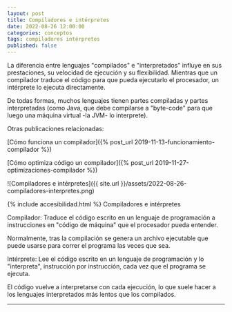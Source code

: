 ```yaml
---
layout: post
title: Compiladores e intérpretes
date: 2022-08-26 12:00:00
categories: conceptos
tags: compiladores intérpretes
published: false
---
```


La diferencia entre lenguajes "compilados" e "interpretados" influye en sus prestaciones, su velocidad de ejecución y su flexibilidad. Mientras que un compilador traduce el código para que pueda ejecutarlo el procesador, un intérprete lo ejecuta directamente.

De todas formas, muchos lenguajes tienen partes compiladas y partes interpretadas (como Java, que debe compilarse a "byte-code" para que luego una máquina virtual -la JVM- lo interprete).

Otras publicaciones relacionadas:

[Cómo funciona un compilador]({% post_url 2019-11-13-funcionamiento-compilador %})

[Cómo optimiza código un compilador]({% post_url 2019-11-27-optimizaciones-compilador %})


![Compiladores e intérpretes]({{ site.url }}/assets/2022-08-26-compiladores-interpretes.png)


{% include accesibilidad.html %}
Compiladores  e  intérpretes

Compilador: Traduce el código escrito en un lenguaje de programación a instrucciones en "código de máquina" que el procesador pueda entender.

Normalmente, tras la compilación se genera un archivo ejecutable que puede usarse para correr el programa las veces que sea.

Intérprete: Lee el código escrito en un lenguaje de programación y lo "interpreta", instrucción por instrucción, cada vez que el programa se ejecuta.

El código vuelve a interpretarse con cada ejecución, lo que suele hacer a los lenguajes interpretados más lentos que los compilados.

</div></details>





<hr />
